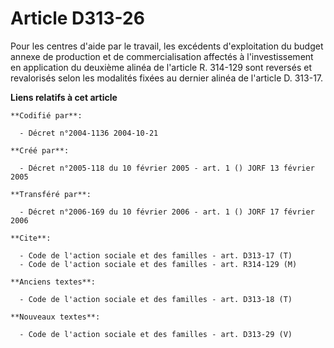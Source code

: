 # Article D313-26

Pour les centres d'aide par le travail, les excédents d'exploitation du budget annexe de production et de commercialisation
affectés à l'investissement en application du deuxième alinéa de l'article R. 314-129 sont reversés et revalorisés selon les
modalités fixées au dernier alinéa de l'article D. 313-17.

**Liens relatifs à cet article**

	**Codifié par**:

	  - Décret n°2004-1136 2004-10-21

	**Créé par**:

	  - Décret n°2005-118 du 10 février 2005 - art. 1 () JORF 13 février 2005

	**Transféré par**:

	  - Décret n°2006-169 du 10 février 2006 - art. 1 () JORF 17 février 2006

	**Cite**:

	  - Code de l'action sociale et des familles - art. D313-17 (T)
	  - Code de l'action sociale et des familles - art. R314-129 (M)

	**Anciens textes**:

	  - Code de l'action sociale et des familles - art. D313-18 (T)

	**Nouveaux textes**:

	  - Code de l'action sociale et des familles - art. D313-29 (V)
